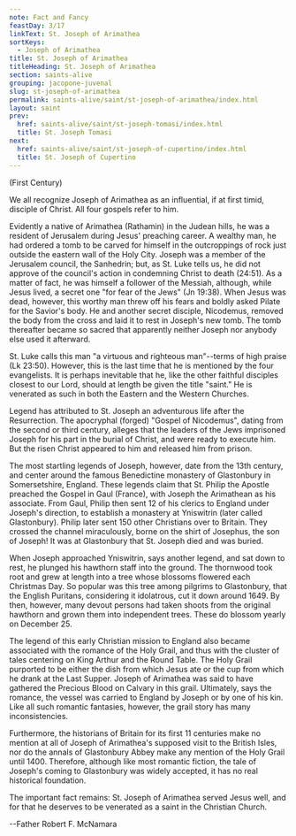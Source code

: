 ```yaml
---
note: Fact and Fancy
feastDay: 3/17
linkText: St. Joseph of Arimathea
sortKeys:
  - Joseph of Arimathea
title: St. Joseph of Arimathea
titleHeading: St. Joseph of Arimathea
section: saints-alive
grouping: jacopone-juvenal
slug: st-joseph-of-arimathea
permalink: saints-alive/saint/st-joseph-of-arimathea/index.html
layout: saint
prev:
  href: saints-alive/saint/st-joseph-tomasi/index.html
  title: St. Joseph Tomasi
next:
  href: saints-alive/saint/st-joseph-of-cupertino/index.html
  title: St. Joseph of Cupertino
---
```

(First Century)

We all recognize Joseph of Arimathea as an influential, if at first timid, disciple of Christ. All four gospels refer to him.

Evidently a native of Arimathea (Rathamin) in the Judean hills, he was a resident of Jerusalem during Jesus' preaching career. A wealthy man, he had ordered a tomb to be carved for himself in the outcroppings of rock just outside the eastern wall of the Holy City. Joseph was a member of the Jerusalem council, the Sanhedrin; but, as St. Luke tells us, he did not approve of the council's action in condemning Christ to death (24:51). As a matter of fact, he was himself a follower of the Messiah, although, while Jesus lived, a secret one "for fear of the Jews" (Jn 19:38). When Jesus was dead, however, this worthy man threw off his fears and boldly asked Pilate for the Savior's body. He and another secret disciple, Nicodemus, removed the body from the cross and laid it to rest in Joseph's new tomb. The tomb thereafter became so sacred that apparently neither Joseph nor anybody else used it afterward.

St. Luke calls this man "a virtuous and righteous man"--terms of high praise (Lk 23:50). However, this is the last time that he is mentioned by the four evangelists. It is perhaps inevitable that he, like the other faithful disciples closest to our Lord, should at length be given the title "saint." He is venerated as such in both the Eastern and the Western Churches.

Legend has attributed to St. Joseph an adventurous life after the Resurrection. The apocryphal (forged) "Gospel of Nicodemus", dating from the second or third century, alleges that the leaders of the Jews imprisoned Joseph for his part in the burial of Christ, and were ready to execute him. But the risen Christ appeared to him and released him from prison.

The most startling legends of Joseph, however, date from the 13th century, and center around the famous Benedictine monastery of Glastonbury in Somersetshire, England. These legends claim that St. Philip the Apostle preached the Gospel in Gaul (France), with Joseph the Arimathean as his associate. From Gaul, Philip then sent 12 of his clerics to England under Joseph's direction, to establish a monastery at Yniswitrin (later called Glastonbury). Philip later sent 150 other Christians over to Britain. They crossed the channel miraculously, borne on the shirt of Josephus, the son of Joseph! It was at Glastonbury that St. Joseph died and was buried.

When Joseph approached Yniswitrin, says another legend, and sat down to rest, he plunged his hawthorn staff into the ground. The thornwood took root and grew at length into a tree whose blossoms flowered each Christmas Day. So popular was this tree among pilgrims to Glastonbury, that the English Puritans, considering it idolatrous, cut it down around 1649. By then, however, many devout persons had taken shoots from the original hawthorn and grown them into independent trees. These do blossom yearly on December 25.

The legend of this early Christian mission to England also became associated with the romance of the Holy Grail, and thus with the cluster of tales centering on King Arthur and the Round Table. The Holy Grail purported to be either the dish from which Jesus ate or the cup from which he drank at the Last Supper. Joseph of Arimathea was said to have gathered the Precious Blood on Calvary in this grail. Ultimately, says the romance, the vessel was carried to England by Joseph or by one of his kin. Like all such romantic fantasies, however, the grail story has many inconsistencies.

Furthermore, the historians of Britain for its first 11 centuries make no mention at all of Joseph of Arimathea's supposed visit to the British Isles, nor do the annals of Glastonbury Abbey make any mention of the Holy Grail until 1400. Therefore, although like most romantic fiction, the tale of Joseph's coming to Glastonbury was widely accepted, it has no real historical foundation.

The important fact remains: St. Joseph of Arimathea served Jesus well, and for that he deserves to be venerated as a saint in the Christian Church.

\--Father Robert F. McNamara